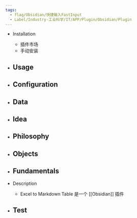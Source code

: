 ```yaml
---
tags:
  - flag/Obsidian/快捷输入FastInput
  - Label/Industry-工业科学/IT/APP/Plugin/Obsidian/Plugin
---
```


- Installation
    - 插件市场
    - 手动安装

- Usage
    - 

- Configuration
    - 

- Data
    - 

- Idea
    - 

- Philosophy
    - 

- Objects
    - 

- Fundamentals
    - 

- Description
    - Excel to Markdown Table 是一个 [[Obsidian]] 插件

- Test
    - 
